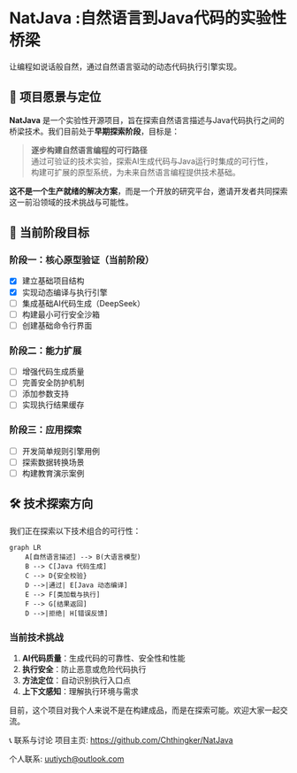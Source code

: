 # NatJava :自然语言到Java代码的实验性桥梁
让编程如说话般自然，通过自然语言驱动的动态代码执行引擎实现。



## 🧪 项目愿景与定位

**NatJava** 是一个实验性开源项目，旨在探索自然语言描述与Java代码执行之间的桥梁技术。我们目前处于**早期探索阶段**，目标是：

> **逐步构建自然语言编程的可行路径**  
> 通过可验证的技术实验，探索AI生成代码与Java运行时集成的可行性，  
> 构建可扩展的原型系统，为未来自然语言编程提供技术基础。

**这不是一个生产就绪的解决方案**，而是一个开放的研究平台，邀请开发者共同探索这一前沿领域的技术挑战与可能性。

## 📌 当前阶段目标

### 阶段一：核心原型验证（当前阶段）
- [x] 建立基础项目结构
- [x] 实现动态编译与执行引擎
- [ ] 集成基础AI代码生成（DeepSeek）
- [ ] 构建最小可行安全沙箱
- [ ] 创建基础命令行界面

### 阶段二：能力扩展
- [ ] 增强代码生成质量
- [ ] 完善安全防护机制
- [ ] 添加参数支持
- [ ] 实现执行结果缓存

### 阶段三：应用探索
- [ ] 开发简单规则引擎用例
- [ ] 探索数据转换场景
- [ ] 构建教育演示案例

## 🛠️ 技术探索方向

我们正在探索以下技术组合的可行性：


```mermaid
graph LR
    A[自然语言描述] --> B(大语言模型)
    B --> C[Java 代码生成]
    C --> D{安全校验}
    D -->|通过| E[Java 动态编译]
    E --> F[类加载与执行]
    F --> G[结果返回]
    D -->|拒绝| H[错误反馈]
```

### 当前技术挑战
1. **AI代码质量**：生成代码的可靠性、安全性和性能
2. **执行安全**：防止恶意或危险代码执行
3. **方法定位**：自动识别执行入口点
4. **上下文感知**：理解执行环境与需求


目前，这个项目对我个人来说不是在构建成品，而是在探索可能。欢迎大家一起交流。

📞 联系与讨论
项目主页: https://github.com/Chthingker/NatJava

个人联系: uutiych@outlook.com

